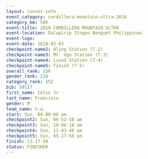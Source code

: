```yaml
---
layout: runner-info 
event_category: cordillera-mountain-ultra-2018 
category_km: 50K 
event-title: 2018 CORDILLERA MOUNTAIN ULTRA 
event-location: Dalupirip Itogon Benguet Philippines 
event-logo: 
event-date: 2018-03-03 
checkpoint-name2: Oling Station (T-2) 
checkpoint-name3: Mt. Ugo Station (T-3) 
checkpoint-name4: Lusod Station (T-4) 
checkpoint-name5: Finish (T-5) 
overall_rank: 256
gender_rank: 210
category_rank: 152
bib: 50117
first_name: Celso Jr
last_name: Francisco
gender: M
team_name: n.a.
start: Sun, 04-00-00 am
checkpoint2: Sun, 06-52-58 am
checkpoint3: Sun, 10-06-18 am
checkpoint4: Sun, 11-43-48 am
checkpoint5: Sun, 05-17-50 pm
finish: 13-17-50
status: FINISHER
---
```

